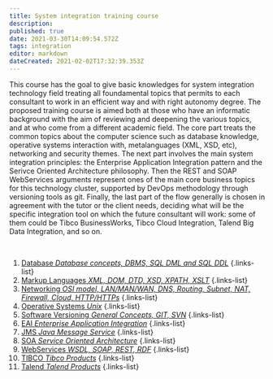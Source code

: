 ```yaml
---
title: System integration training course
description: 
published: true
date: 2021-03-30T14:09:54.572Z
tags: integration
editor: markdown
dateCreated: 2021-02-02T17:32:39.353Z
---
```


This course has the goal to give basic knowledges for system integration technology field treating all foundamental topics that permits to each consultant to work in an efficient way and with right autonomy degree.
The proposed training course is aimed both at those who have an informatic background with the aim of reviewing and deepening the various topics, and at who come from a different academic field.
The core part treats the common topics about the computer science such as database knowledge, operative systems interaction with, metalanguages (XML, XSD, etc), networking and security themes.
The next part involves the main system integration principles: the Enterprise Application Integration pattern and the Serivce Oriented Architecture philosophy. Then the REST and SOAP WebServices arguments represent ones of the main core business topics for this technology cluster, supported by DevOps methodology through versioning tools as git.
Finally, the last part of the flow generally is chosen in agreement with the tutor or the client needs, deciding what will be the specific integration tool on which the future consultant will work: some of them could be Tibco BusinessWorks, Tibco Cloud Integration, Talend Big Data Integration, and so on.
<p>&nbsp;</p>

1. [Database *Database concepts, DBMS, SQL DML and SQL DDL*](/training/commons/db)
{.links-list}
2. [Markup Languages *XML, DOM, DTD, XSD, XPATH, XSLT*](/training/commons/markup)
{.links-list}
3. [Networking *OSI model, LAN/MAN/WAN, DNS, Routing, Subnet, NAT, Firewall, Cloud, HTTP/HTTPs*](/training/commons/networking)
{.links-list}
4. [Operative Systems *Unix*](/training/commons/os)
{.links-list}
5. [Software Versioning *General Concepts, GIT, SVN*](/training/commons/versioning)
{.links-list}
6. [EAI *Enterprise Application Integration*](/training/integration/eai)
{.links-list}
7. [JMS *Java Message Service*](/training/integration/messaging/jms)
{.links-list}
8. [SOA *Service Oriented Architecture*](/training/integration/soa)
{.links-list}
9. [WebServices *WSDL, SOAP, REST, RDF*](/training/integration/ws)
{.links-list}
10. [TIBCO *Tibco Products*](/integration/tibco)
{.links-list}
11. [Talend *Talend Products*](/integration/talend)
{.links-list}